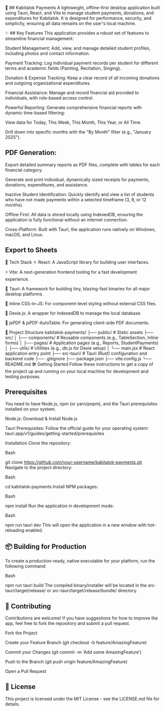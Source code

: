💸 ## Kabitalok Payments
A lightweight, offline-first desktop application built using Tauri, React, and Vite to manage student payments, donations, and expenditures for Kabitalok. It is designed for performance, security, and simplicity, ensuring all data remains on the user's local machine.

✨ ## Key Features
This application provides a robust set of features to streamline financial management:

Student Management: Add, view, and manage detailed student profiles, including photos and contact information.

Payment Tracking: Log individual payment records per student for different terms and academic fields (Painting, Recitation, Singing).

Donation & Expense Tracking: Keep a clear record of all incoming donations and outgoing organizational expenditures.

Financial Assistance: Manage and record financial aid provided to individuals, with role-based access control.

Powerful Reporting: Generate comprehensive financial reports with dynamic time-based filtering:

View data for Today, This Week, This Month, This Year, or All Time.

Drill down into specific months with the "By Month" filter (e.g., "January 2025").

## PDF Generation:

Export detailed summary reports as PDF files, complete with tables for each financial category.

Generate and print individual, dynamically sized receipts for payments, donations, expenditures, and assistance.

Inactive Student Identification: Quickly identify and view a list of students who have not made payments within a selected timeframe (3, 6, or 12 months).

Offline First: All data is stored locally using IndexedDB, ensuring the application is fully functional without an internet connection.

Cross-Platform: Built with Tauri, the application runs natively on Windows, macOS, and Linux.



## Export to Sheets
🚀 Tech Stack
⚛️ React: A JavaScript library for building user interfaces.

⚡ Vite: A next-generation frontend tooling for a fast development experience.

🦀 Tauri: A framework for building tiny, blazing-fast binaries for all major desktop platforms.

🎨 Inline CSS-in-JS: For component-level styling without external CSS files.

📁 Dexie.js: A wrapper for IndexedDB to manage the local database.

📄 jsPDF & jsPDF-AutoTable: For generating client-side PDF documents.

📁 Project Structure
kabitalok-payments/
├── public/                  # Static assets
├── src/
│   ├── components/          # Reusable components (e.g., TableSection, Inline forms)
│   ├── pages/               # Application pages (e.g., Reports, StudentPayments)
│   ├── utils/               # Utilities (e.g., db.js for Dexie setup)
│   └── main.jsx             # React application entry point
├── src-tauri/               # Tauri (Rust) configuration and backend code
├── .gitignore
├── package.json
├── vite.config.js
└── README.md
🛠️ Getting Started
Follow these instructions to get a copy of the project up and running on your local machine for development and testing purposes.

## Prerequisites
You need to have Node.js, npm (or yarn/pnpm), and the Tauri prerequisites installed on your system.

Node.js: Download & Install Node.js

Tauri Prerequisites: Follow the official guide for your operating system: tauri.app/v1/guides/getting-started/prerequisites

Installation
Clone the repository:

Bash

git clone https://github.com/your-username/kabitalok-payments.git
Navigate to the project directory:

Bash

cd kabitalok-payments
Install NPM packages:

Bash

npm install
Run the application in development mode:

Bash

npm run tauri dev
This will open the application in a new window with hot-reloading enabled.

## 📦 Building for Production
To create a production-ready, native executable for your platform, run the following command:

Bash

npm run tauri build
The compiled binary/installer will be located in the src-tauri/target/release/ or src-tauri/target/release/bundle/ directory.

## 🤝 Contributing
Contributions are welcome! If you have suggestions for how to improve the app, feel free to fork the repository and submit a pull request.

Fork the Project

Create your Feature Branch (git checkout -b feature/AmazingFeature)

Commit your Changes (git commit -m 'Add some AmazingFeature')

Push to the Branch (git push origin feature/AmazingFeature)

Open a Pull Request

## 📜 License
This project is licensed under the MIT License - see the LICENSE.md file for details.
